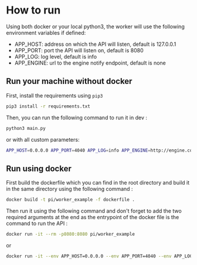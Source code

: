 # How to run

Using both docker or your local python3, the worker will use the following environment variables if defined:

- APP_HOST: address on which the API will listen, default is 127.0.0.1
- APP_PORT: port the API will listen on, default is 8080
- APP_LOG: log level, default is info
- APP_ENGINE: url to the engine notify endpoint, default is none

## Run your machine without docker

First, install the requirements using `pip3`

```bash
pip3 install -r requirements.txt
```

Then, you can run the following command to run it in dev :

```bash
python3 main.py
```

or with all custom parameters:

```bash
APP_HOST=0.0.0.0 APP_PORT=4040 APP_LOG=info APP_ENGINE=http://engine.com/notify python3 main.py
```

## Run using docker

First build the dockerfile which you can find in the root directory and build it in the same directory using the following command :

```bash
docker build -t pi/worker_example -f dockerfile .
```

Then run it using the following command and don't forget to add the two required arguments at the end as the entrypoint of the docker file is the command to run the API :

```bash
docker run -it --rm -p8080:8080 pi/worker_example
```

or

```bash
docker run -it --env APP_HOST=0.0.0.0 --env APP_PORT=4040 --env APP_LOG=info --env APP_ENGINE=http://engine.com/notify --rm -p8080:4040 pi/worker_example
```
